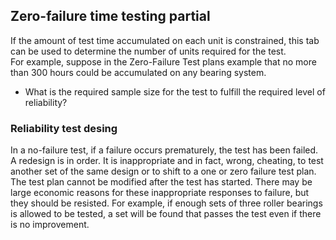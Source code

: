 ## Zero-failure time testing partial  
If the amount of test time accumulated on each unit is constrained, this tab can be used to determine the number of units required for the test.  
For example, suppose in the Zero-Failure Test plans example that no more than 300 hours could be accumulated on any bearing system.  
+ What is the required sample size for the test to fulfill the required level of reliability?

### Reliability test desing
In a no-failure test, if a failure occurs prematurely, the test has been failed. A redesign is in order. It is inappropriate and in fact, wrong, cheating, to test another set of the same design or to shift to a one or zero failure test plan. The test plan cannot be modified after the test has started. There may be large economic
reasons for these inappropriate responses to failure, but they should be resisted. For example, if enough sets of three roller bearings is allowed to be tested, a set will be found that passes the test even if there is no improvement.

